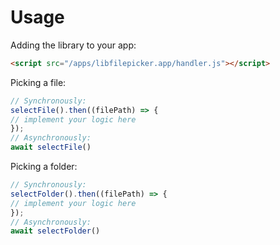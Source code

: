 # Usage

Adding the library to your app:
```html
<script src="/apps/libfilepicker.app/handler.js"></script>
```

Picking a file:
```js
// Synchronously:
selectFile().then((filePath) => {
// implement your logic here
});
// Asynchronously:
await selectFile()
```

Picking a folder:
```js
// Synchronously:
selectFolder().then((filePath) => {
// implement your logic here
});
// Asynchronously:
await selectFolder()
```
